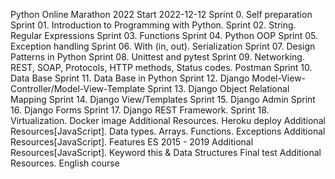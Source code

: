 Python Online Marathon 2022
Start 2022-12-12
Sprint 0. Self preparation
Sprint 01. Introduction to Programming with Python.
Sprint 02. String. Regular Expressions
Sprint 03. Functions
Sprint 04. Python OOP
Sprint 05. Exception handling
Sprint 06. With (in, out). Serialization
Sprint 07. Design Patterns in Python
Sprint 08. Unittest and pytest
Sprint 09. Networking. REST, SOAP, Protocols, HTTP methods, Status codes. Postman
Sprint 10. Data Base
Sprint 11. Data Base in Python
Sprint 12. Django Model-View-Controller/Model-View-Template
Sprint 13. Django Object Relational Mapping
Sprint 14. Django View/Templates
Sprint 15. Django Admin
Sprint 16. Django Forms
Sprint 17. Django REST Framework.
Sprint 18. Virtualization. Docker image
Additional Resources. Heroku deploy
Additional Resources[JavaScript]. Data types. Arrays. Functions. Exceptions
Additional Resources[JavaScript]. Features ES 2015 - 2019
Additional Resources[JavaScript]. Keyword this & Data Structures
Final test
Additional Resources. English course